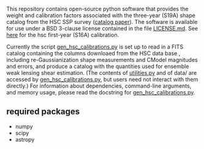 This repository contains open-source python software that provides the weight
and calibration factors associated with the three-year (S19A) shape catalog
from the HSC SSP survey ([catalog
paper](https://ui.adsabs.harvard.edu/abs/2022PASJ...74..421L/abstract)). The
software is available for use under a BSD 3-clause license contained in the
file [LICENSE.md](LICENSE). See
[here](https://github.com/PrincetonUniversity/hsc-y1-shear-calib/blob/main)
for the hsc first-year (S16A) calibration.

Currently the script [gen_hsc_calibrations.py](gen_hsc_calibrations.py) is set
up to read in a FITS catalog containing the columns downloaed from the HSC data
base , including re-Gaussianization shape measurements and CModel magnitudes
and errors, and produce a catalog with the quantities used for ensemble weak
lensing shear estimation. (The contents of [utilities.py](utilities.py) and of
data/ are accessed by [gen_hsc_calibrations.py](gen_hsc_calibrations.py), but
users need not interact with them directly.) For information about
dependencies, command-line arguments, and memory usage, please read the
docstring for [gen_hsc_calibrations.py](gen_hsc_calibrations.py).

## required packages
+ numpy
+ scipy
+ astropy

